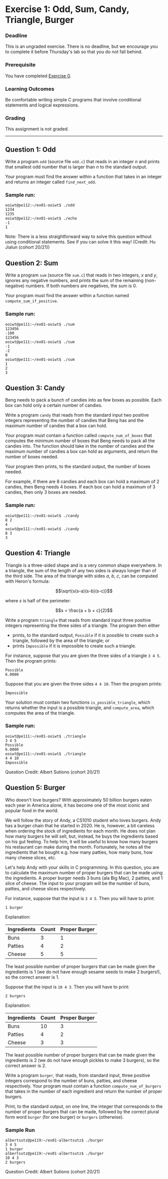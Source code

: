 # Exercise 1: Odd, Sum, Candy, Triangle, Burger

### Deadline

This is an ungraded exercise.  There is no deadline, but we encourage you to complete it before Thursday's lab so that you do not fall behind.

### Prerequisite

You have completed [Exercise 0](ex00.md). 

### Learning Outcomes

Be comfortable writing simple C programs that involve conditional statements and logical expressions.

### Grading

This assignment is not graded.

-------

## Question 1: Odd

Write a program `odd` (source file `odd.c`) that reads in an integer $n$ and prints that smallest odd number that is larger than $n$ to the standard output.

Your program must find the answer within a function that takes in an integer and returns an integer called `find_next_odd`.

### Sample run:

```
ooiwt@pe112:~/ex01-ooiwt$ ./odd
1234
1235
ooiwt@pe112:~/ex01-ooiwt$ ./echo
-1
1
```

Note: There is a less straightforward way to solve this question without using conditional statements.  See if you can solve it this way! (Credit: Hu Jialun (cohort 20/21))

## Question 2: Sum

Write a program `sum` (source file `sum.c`) that reads in two integers, $x$ and $y$, ignores any negative numbers, and prints the sum of the remaining (non-negative) numbers.  If both numbers are negatives, the sum is 0.

Your program must find the answer within a function named `compute_sum_if_positive`.

### Sample run:

```
ooiwt@pe111:~/ex01-ooiwt$ ./sum
123456
-100
123456
ooiwt@pe111:~/ex01-ooiwt$ ./sum
-1
-2
0
ooiwt@pe111:~/ex01-ooiwt$ ./sum
1
2
3
```

## Question 3: Candy

Beng needs to pack a bunch of candies into as few boxes as possible.  Each box can hold only a certain number of candies.

Write a program `candy` that reads from the standard input two positive integers representing the number of candies that Beng has and the maximum number of candies that a box can hold.

Your program must contain a function called `compute_num_of_boxes` that computes the minimum number of boxes that Beng needs to pack all the candies into.  The function should take in the number of candies and the maximum number of candies a box can hold as arguments, and return the number of boxes needed.

Your program then prints, to the standard output, the number of boxes needed.

For example, if there are 8 candies and each box can hold a maximum of 2 candies, then Beng needs 4 boxes.  If each box can hold a maximum of 3 candies, then only 3 boxes are needed.

### Sample run:

```
ooiwt@pe111:~/ex01-ooiwt$ ./candy
8 2
4
ooiwt@pe111:~/ex01-ooiwt$ ./candy
8 3
3
```

## Question 4: Triangle

Triangle is a three-sided shape and is a very common shape everywhere.  In a triangle, the sum of the length of any two sides is always longer than of the third side.  The area of the triangle with sides $a$, $b$, $c$, can be computed with Heron's formula:

$$\sqrt{s(s-a)(s-b)(s-c)}$$

where $s$ is half of the perimeter:

$$s = \frac{a + b + c}{2}$$

Write a program `triangle` that reads from standard input three positive integers representing the three sides of a triangle.  The program then either
- prints, to the standard output, `Possible` if it is possible to create such a triangle, followed by the area of the triangle; or
- prints `Impossible` if it is impossible to create such a triangle.

For instance, suppose that you are given the three sides of a triangle `3 4 5`. Then the program prints:
```
Possible
6.0000
```

Suppose that you are given the three sides `4 4 10`. Then the program prints:
```
Impossible
```

Your solution must contain two functions `is_possible_triangle`, which returns whether the input is a possible triangle, and `compute_area`, which computes the area of the triangle.

### Sample run:

```
ooiwt@pe111:~/ex01-ooiwt$ ./triangle
3 4 5
Possible
6.0000
ooiwt@pe111:~/ex01-ooiwt$ ./triangle
4 4 10
Impossible
```

Question Credit: Albert Sutiono (cohort 20/21)

## Question 5: Burger

Who doesn't love burgers? With approximately 50 billion burgers eaten each year in America alone, it has become one of the most iconic and popular food in the world.

We will follow the story of Andy, a CS1010 student who loves burgers. Andy has a burger chain that he started in 2020.  He is, however, a bit careless when ordering the stock of ingredients for each month. He does not plan how many burgers he will sell, but, instead, he buys the ingredients based on his gut feeling. To help him, it will be useful to know how many burgers his restaurant can make during the month. Fortunately, he notes all the ingredients that he bought e.g. how many patties, how many buns, how many cheese slices, etc.

Let's help Andy with your skills in C programming. In this question, you are to calculate the maximum number of proper burgers that can be made using the ingredients.   A proper burger needs 3 buns (ala Big Mac), 2 patties, and 1 slice of cheese. The input to your program will be the number of buns, patties, and cheese slices respectively.

For instance, suppose that the input is `3 4 5`. Then you will have to print:
```
1 burger
```

Explanation:

| Ingredients  | Count | Proper Burger |
|--------------|-------|---------------|
| Buns         | 3    | 1             |
| Patties      | 4    | 2            |
| Cheese       | 5    | 5            |

The least possible number of proper burgers that can be made given the ingredients is 1 (we do not have enough sesame seeds to make 2 burgers!), so the correct answer is 1.

Suppose that the input is `10 4 3`. Then you will have to print:
```
2 burgers
```

Explanation:

| Ingredients  | Count | Proper Burger |
|--------------|-------|---------------|
| Buns         | 10    | 3             |
| Patties      | 4     | 2             |
| Cheese       | 3     | 3             |

The least possible number of proper burgers that can be made given the ingredients is 2 (we do not have enough pickles to make 3 burgers), so the correct answer is 2.

Write a program `burger`, that reads, from standard input, three positive integers correspond to the number of buns, patties, and cheese respectively.  Your program must contain a function `compute_num_of_burgers` that takes in the number of each ingredient and return the number of proper burgers.

Print, to the standard output, on one line, the integer that corresponds to the number of proper burgers that can be made, followed by the correct plural form word `burger` (for one burger) or `burgers` (otherwise).

### Sample Run
```
albertsutz@pe119:~/ex01-albertsutz$ ./burger
3 4 5
1 burger
albertsutz@pe119:~/ex01-albertsutz$ ./burger
10 4 3
2 burgers
```

Question Credit: Albert Sutiono (cohort 20/21)
